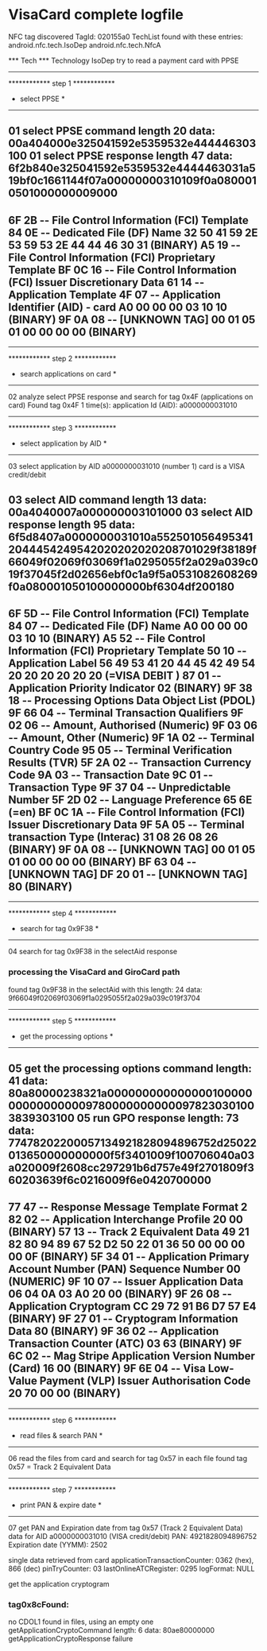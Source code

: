 # VisaCard complete logfile

NFC tag discovered
TagId: 020155a0
TechList found with these entries:
android.nfc.tech.IsoDep
android.nfc.tech.NfcA

*** Tech ***
Technology IsoDep
try to read a payment card with PPSE


*********************************
************ step  1 ************
* select PPSE                   *
*********************************
01 select PPSE command length 20 data: 00a404000e325041592e5359532e444446303100
01 select PPSE response length 47 data: 6f2b840e325041592e5359532e4444463031a519bf0c1661144f07a00000000310109f0a0800010501000000009000
------------------------------------
6F 2B -- File Control Information (FCI) Template
      84 0E -- Dedicated File (DF) Name
            32 50 41 59 2E 53 59 53 2E 44 44 46 30 31 (BINARY)
      A5 19 -- File Control Information (FCI) Proprietary Template
            BF 0C 16 -- File Control Information (FCI) Issuer Discretionary Data
                     61 14 -- Application Template
                           4F 07 -- Application Identifier (AID) - card
                                 A0 00 00 00 03 10 10 (BINARY)
                           9F 0A 08 -- [UNKNOWN TAG]
                                    00 01 05 01 00 00 00 00 (BINARY)
------------------------------------


*********************************
************ step  2 ************
* search applications on card   *
*********************************
02 analyze select PPSE response and search for tag 0x4F (applications on card)
Found tag 0x4F 1 time(s):
application Id (AID): a0000000031010


*********************************
************ step  3 ************
* select application by AID     *
*********************************
03 select application by AID a0000000031010 (number 1)
card is a VISA credit/debit

03 select AID command length 13 data: 00a4040007a000000003101000
03 select AID response length 95 data: 6f5d8407a0000000031010a5525010564953412044454249542020202020208701029f38189f66049f02069f03069f1a0295055f2a029a039c019f37045f2d02656ebf0c1a9f5a0531082608269f0a080001050100000000bf6304df200180
------------------------------------
6F 5D -- File Control Information (FCI) Template
      84 07 -- Dedicated File (DF) Name
            A0 00 00 00 03 10 10 (BINARY)
      A5 52 -- File Control Information (FCI) Proprietary Template
            50 10 -- Application Label
                  56 49 53 41 20 44 45 42 49 54 20 20 20 20 20 20 (=VISA DEBIT      )
            87 01 -- Application Priority Indicator
                  02 (BINARY)
            9F 38 18 -- Processing Options Data Object List (PDOL)
                     9F 66 04 -- Terminal Transaction Qualifiers
                     9F 02 06 -- Amount, Authorised (Numeric)
                     9F 03 06 -- Amount, Other (Numeric)
                     9F 1A 02 -- Terminal Country Code
                     95 05 -- Terminal Verification Results (TVR)
                     5F 2A 02 -- Transaction Currency Code
                     9A 03 -- Transaction Date
                     9C 01 -- Transaction Type
                     9F 37 04 -- Unpredictable Number
            5F 2D 02 -- Language Preference
                     65 6E (=en)
            BF 0C 1A -- File Control Information (FCI) Issuer Discretionary Data
                     9F 5A 05 -- Terminal transaction Type (Interac)
                              31 08 26 08 26 (BINARY)
                     9F 0A 08 -- [UNKNOWN TAG]
                              00 01 05 01 00 00 00 00 (BINARY)
                     BF 63 04 -- [UNKNOWN TAG]
                              DF 20 01 -- [UNKNOWN TAG]
                                       80 (BINARY)
------------------------------------


*********************************
************ step  4 ************
* search for tag 0x9F38         *
*********************************
04 search for tag 0x9F38 in the selectAid response

### processing the VisaCard and GiroCard path ###

found tag 0x9F38 in the selectAid with this length: 24 data: 9f66049f02069f03069f1a0295055f2a029a039c019f3704


*********************************
************ step  5 ************
* get the processing options    *
*********************************
05 get the processing options command length: 41 data: 80a80000238321a0000000000000001000000000000000097800000000000978230301003839303100
05 run GPO response length: 73 data: 77478202200057134921828094896752d25022013650000000000f5f3401009f100706040a03a020009f2608cc297291b6d757e49f2701809f360203639f6c0216009f6e0420700000
------------------------------------
77 47 -- Response Message Template Format 2
      82 02 -- Application Interchange Profile
            20 00 (BINARY)
      57 13 -- Track 2 Equivalent Data
            49 21 82 80 94 89 67 52 D2 50 22 01 36 50 00 00
            00 00 0F (BINARY)
      5F 34 01 -- Application Primary Account Number (PAN) Sequence Number
               00 (NUMERIC)
      9F 10 07 -- Issuer Application Data
               06 04 0A 03 A0 20 00 (BINARY)
      9F 26 08 -- Application Cryptogram
               CC 29 72 91 B6 D7 57 E4 (BINARY)
      9F 27 01 -- Cryptogram Information Data
               80 (BINARY)
      9F 36 02 -- Application Transaction Counter (ATC)
               03 63 (BINARY)
      9F 6C 02 -- Mag Stripe Application Version Number (Card)
               16 00 (BINARY)
      9F 6E 04 -- Visa Low-Value Payment (VLP) Issuer Authorisation Code
               20 70 00 00 (BINARY)
------------------------------------


*********************************
************ step  6 ************
* read files & search PAN       *
*********************************
06 read the files from card and search for tag 0x57 in each file
found tag 0x57 = Track 2 Equivalent Data


*********************************
************ step  7 ************
* print PAN & expire date       *
*********************************
07 get PAN and Expiration date from tag 0x57 (Track 2 Equivalent Data)
data for AID a0000000031010 (VISA credit/debit)
PAN: 4921828094896752
Expiration date (YYMM): 2502

single data retrieved from card
applicationTransactionCounter: 0362 (hex), 866 (dec)
pinTryCounter: 03
lastOnlineATCRegister: 0295
logFormat: NULL

get the application cryptogram
### tag0x8cFound: 
no CDOL1 found in files, using an empty one
getApplicationCryptoCommand length: 6 data: 80ae80000000
getApplicationCryptoResponse failure

